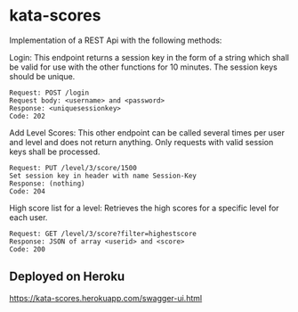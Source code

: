 # kata-scores

Implementation of a REST Api with the following methods:

Login: This endpoint returns a session key in the form of a string which shall be valid for use with the other functions for 10 minutes. The session keys should be unique.

    Request: POST /login
    Request body: <username> and <password>
    Response: <uniquesessionkey>
    Code: 202

Add Level Scores: This other endpoint can be called several times per user and level and does not return anything. Only requests with valid session keys shall be processed.

    Request: PUT /level/3/score/1500
    Set session key in header with name Session-Key
    Response: (nothing)
    Code: 204

High score list for a level: Retrieves the high scores for a specific level for each user.

    Request: GET /level/3/score?filter=highestscore
    Response: JSON of array <userid> and <score>
    Code: 200
 
## Deployed on Heroku   

https://kata-scores.herokuapp.com/swagger-ui.html